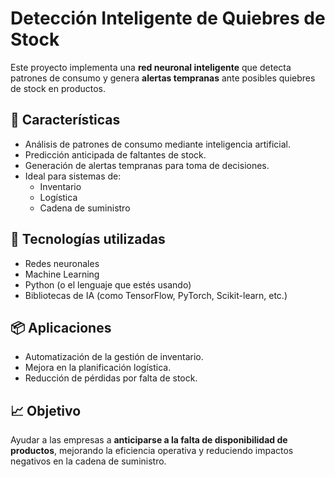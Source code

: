# Detección Inteligente de Quiebres de Stock

Este proyecto implementa una **red neuronal inteligente** que detecta patrones de consumo y genera **alertas tempranas** ante posibles quiebres de stock en productos.

## 🚀 Características

- Análisis de patrones de consumo mediante inteligencia artificial.
- Predicción anticipada de faltantes de stock.
- Generación de alertas tempranas para toma de decisiones.
- Ideal para sistemas de:
  - Inventario
  - Logística
  - Cadena de suministro

## 🧠 Tecnologías utilizadas

- Redes neuronales
- Machine Learning
- Python (o el lenguaje que estés usando)
- Bibliotecas de IA (como TensorFlow, PyTorch, Scikit-learn, etc.)

## 📦 Aplicaciones

- Automatización de la gestión de inventario.
- Mejora en la planificación logística.
- Reducción de pérdidas por falta de stock.

## 📈 Objetivo

Ayudar a las empresas a **anticiparse a la falta de disponibilidad de productos**, mejorando la eficiencia operativa y reduciendo impactos negativos en la cadena de suministro.

